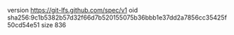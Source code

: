 version https://git-lfs.github.com/spec/v1
oid sha256:9c1b5382b57d32f66d7b520155075b36bbb1e37dd2a7856cc35425f50cd54e51
size 836
